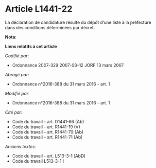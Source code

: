 # Article L1441-22

La déclaration de candidature résulte du dépôt d'une liste à la préfecture dans des conditions déterminées par décret.

**Nota:**



**Liens relatifs à cet article**

_Codifié par_:

  - Ordonnance 2007-329 2007-03-12 JORF 13 mars 2007

_Abrogé par_:

  - Ordonnance n°2016-388 du 31 mars 2016 - art. 1

_Modifié par_:

  - Ordonnance n°2016-388 du 31 mars 2016 - art. 1

_Cité par_:

  - Code du travail - art. D1441-66 (Ab)
  - Code du travail - art. R1441-19 (V)
  - Code du travail - art. R1441-70 (Ab)
  - Code du travail - art. R1441-71 (Ab)

_Anciens textes_:

  - Code du travail - art. L513-3-1 (AbD)
  - Code du travail L513-3-1 I
